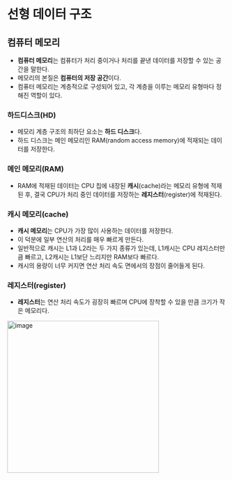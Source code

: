 # **선형 데이터 구조**

## 컴퓨터 메모리

- **컴퓨터 메모리**는 컴퓨터가 처리 중이거나 처리를 끝낸 데이터를 저장할 수 있는 공간을 말한다.
- 메모리의 본질은 **컴퓨터의 저장 공간**이다.
- 컴퓨터 메모리는 계층적으로 구성되어 있고, 각 계층을 이루는 메모리 유형마다 정해진 역할이 있다.

### 하드디스크(HD)

- 메모리 계층 구조의 최하단 요소는 **하드 디스크**다.
- 하드 디스크는 메인 메모리인 RAM(random access memory)에 적재되는 데이터를 저장한다.

### 메인 메모리(RAM)

- RAM에 적재된 데이터는 CPU 칩에 내장된 **캐시**(cache)라는 메모리 유형에 적재된 후, 결국 CPU가 처리 중인 데이터를 저장하는 **레지스터**(register)에 적재된다.

### 캐시 메모리(cache)

- **캐시 메모리**는 CPU가 가장 많이 사용하는 데이터를 저장한다.
- 이 덕분에 일부 연산의 처리를 매우 빠르게 만든다.
- 일반적으로 캐시는 L1과 L2라는 두 가지 종류가 있는데, L1캐시는 CPU 레지스터만큼 빠르고, L2캐시는 L1보단 느리지만 RAM보다 빠르다.
- 캐시의 용량이 너무 커지면 연산 처리 속도 면에서의 장점이 줄어들게 된다.

### 레지스터(register)

- **레지스터**는 연산 처리 속도가 굉장히 빠르며 CPU에 장착할 수 있을 만큼 크기가 작은 메모리다.

<img width="348" alt="image" src="https://user-images.githubusercontent.com/49053676/190598944-5e200990-a3d3-4bb3-b5aa-5228a991f7bc.png">
